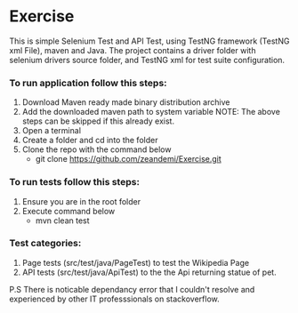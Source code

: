 # Exercise
This is simple Selenium Test and API Test, using TestNG framework (TestNG xml File), maven and Java. The project contains a driver folder with selenium drivers
source folder, and TestNG xml for test suite configuration.


### To run application follow this steps:
 1. Download Maven ready made binary distribution archive
 2. Add the downloaded maven path to system variable 
  NOTE: The above steps can be skipped if this already exist.
 3. Open a terminal
 4. Create a folder and cd into the folder
 5. Clone the repo with the command below
      - git clone https://github.com/zeandemi/Exercise.git  
 
### To run tests follow this steps:
 1. Ensure you are in the root folder
 2. Execute command below 
      -  mvn clean test
 
### Test categories:
 1. Page tests (src/test/java/PageTest) to test the Wikipedia Page
 2. API tests (src/test/java/ApiTest) to the the Api returning statue of pet.
 
 P.S
  There is noticable dependancy error that I couldn't resolve and experienced by other IT professsionals on stackoverflow. 
 
